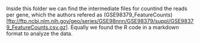 Inside this folder we can find the intermediate files for countind the reads per gene, which the authors refered as (GSE98379_FeatureCounts)[ftp://ftp.ncbi.nlm.nih.gov/geo/series/GSE98nnn/GSE98379/suppl/GSE98379_FeatureCounts.csv.gz]. Equally we found the R code in a markdown format to analyze the data.
